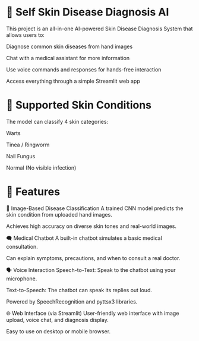 # 🧠 Self Skin Disease Diagnosis AI
This project is an all-in-one AI-powered Skin Disease Diagnosis System that allows users to:

Diagnose common skin diseases from hand images

Chat with a medical assistant for more information

Use voice commands and responses for hands-free interaction

Access everything through a simple Streamlit web app

# 🔬 Supported Skin Conditions
The model can classify 4 skin categories:

Warts

Tinea / Ringworm

Nail Fungus

Normal (No visible infection)

# 🚀 Features
📸 Image-Based Disease Classification
A trained CNN model predicts the skin condition from uploaded hand images.

Achieves high accuracy on diverse skin tones and real-world images.

🗨 Medical Chatbot
A built-in chatbot simulates a basic medical consultation.

Can explain symptoms, precautions, and when to consult a real doctor.

🗣 Voice Interaction
Speech-to-Text: Speak to the chatbot using your microphone.

Text-to-Speech: The chatbot can speak its replies out loud.

Powered by SpeechRecognition and pyttsx3 libraries.

🌐 Web Interface (via Streamlit)
User-friendly web interface with image upload, voice chat, and diagnosis display.

Easy to use on desktop or mobile browser.
 
